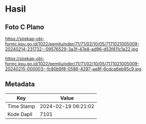 # Hasil

## Foto C Plano

https://sirekap-obj-formc.kpu.go.id/1022/pemilu/pdpr/71/71/02/10/05/7171021005009-20240214-231732--09576529-3a3f-47e8-ad96-d53f411c1a22.jpg

https://sirekap-obj-formc.kpu.go.id/1022/pemilu/pdpr/71/71/02/10/05/7171021005009-20240215-000003--fc80b9f8-0586-4297-ae8f-6cdca6eb95c9.jpg


## Metadata

| Key        | Value               |
| ---------- | ------------------- |
| Time Stamp | 2024-02-19 06:21:02 |
| Kode Dapil | 7101                |



